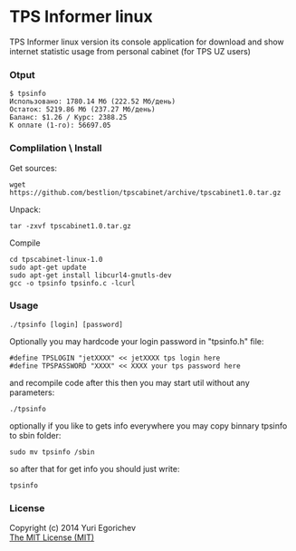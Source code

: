 ﻿TPS Informer linux
==========
TPS Informer linux version its console application for download and show internet statistic usage from personal cabinet (for TPS UZ users)

### Otput
```
$ tpsinfo
Использовано: 1780.14 Мб (222.52 Мб/день)
Остаток: 5219.86 Мб (237.27 Мб/день)
Баланс: $1.26 / Курс: 2388.25
К оплате (1-го): 56697.05
```

### Complilation \ Install
Get sources:
```
wget https://github.com/bestlion/tpscabinet/archive/tpscabinet1.0.tar.gz
```
Unpack:
```
tar -zxvf tpscabinet1.0.tar.gz
```
Compile
```
cd tpscabinet-linux-1.0
sudo apt-get update
sudo apt-get install libcurl4-gnutls-dev
gcc -o tpsinfo tpsinfo.c -lcurl
```

### Usage
```
./tpsinfo [login] [password]
```
Optionally you may hardcode your login password in "tpsinfo.h" file:
```
#define TPSLOGIN "jetXXXX" << jetXXXX tps login here
#define TPSPASSWORD "XXXX" << XXXX your tps password here
```
and recompile code after this
then you may start util without any parameters:
```
./tpsinfo
```
optionally if you like to gets info everywhere you may copy binnary tpsinfo to sbin folder:
```
sudo mv tpsinfo /sbin
```
so after that for get info you should just write:
```
tpsinfo
```

### License
Copyright (c) 2014 Yuri Egorichev  
[The MIT License (MIT)](LICENSE)
